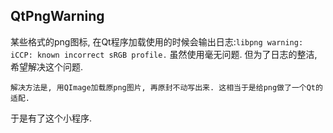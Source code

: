 ## QtPngWarning

某些格式的png图标, 在Qt程序加载使用的时候会输出日志:`libpng warning: iCCP: known incorrect sRGB profile.` 虽然使用毫无问题. 但为了日志的整洁, 希望解决这个问题.

	解决方法是, 用QImage加载原png图片, 再原封不动写出来. 这相当于是给png做了一个Qt的适配. 

于是有了这个小程序.
